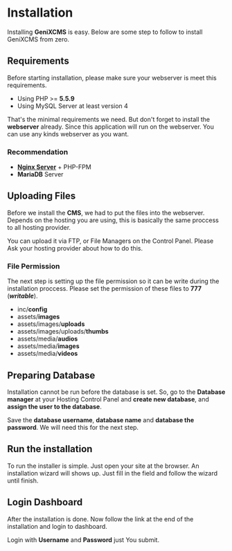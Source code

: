 # Installation
Installing **GeniXCMS** is easy. Below are some step to follow to install GeniXCMS from zero.

## Requirements

Before starting installation, please make sure your webserver is meet this requirements.

* Using PHP >= **5.5.9**
* Using MySQL Server at least version 4

That's the minimal requirements we need. But don't forget to install the **webserver** already. Since this application will run on the webserver. You can use any kinds webserver as you want. 

### Recommendation

* [**Nginx Server**](http://www.nginx.org) + PHP-FPM
* **MariaDB** Server


## Uploading Files

Before we install the **CMS**, we had to put the files into the webserver. Depends on the hosting you are using, this is basically the same proccess to all hosting provider.

You can upload it via FTP, or File Managers on the Control Panel. Please Ask your hosting provider about how to do this. 

### File Permission
The next step is setting up the file permission so it can be write during the installation proccess. Please set the permission of these files to **777** (***writable***).

- inc/**config**
- assets/**images**
- assets/images/**uploads**
- assets/images/uploads/**thumbs**
- assets/media/**audios**
- assets/media/**images**
- assets/media/**videos**



## Preparing Database
Installation cannot be run before the database is set. So, go to the **Database manager** at your Hosting Control Panel and **create new database**, and **assign the user to the database**. 

Save the **database username**, **database name** and **database the password**. We will need this for the next step.

## Run the installation
To run the installer is simple. Just open your site at the browser. An installation wizard will shows up. Just fill in the field and follow the wizard until finish. 


## Login Dashboard

After the installation is done. Now follow the link at the end of the installation and login to dashboard.

Login with **Username** and **Password** just You submit.